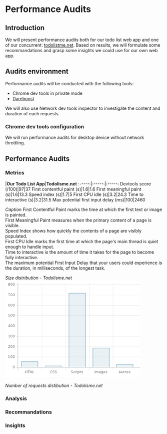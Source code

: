 # Performance Audits

## Introduction
We will present performance audits both for our todo list web app and one of our concurrent: [todolistme.net](http://todolistme.net/).
Based on results, we will formulate some recommandations and grasp some insights we could use for our own web app.

## Audits environment
Performance audits will be conducted with the following tools:
- Chrome dev tools in private mode
- [Dareboost](https://www.dareboost.com/)

We will also use Network dev tools inspector to investigate the content and duration of each requests.

### Chrome dev tools configuration
We will run performance audits for desktop device without network throttling.

## Performance Audits

### Metrics

 |**Our Todo List App**|**Todolisme.net**
:-----:|:-----:|:-----:
Devtools score (/100)|97|37
First contentful paint (s)|1.6|1.6
First meaningful paint (s)|1.6|13.3
Speed index (s)|1.7|5
First CPU idle (s)|3.2|24.3
Time to interactive (s)|3.2|31.5
Max potential first input delay (ms)|100|2460

*Caption*
First Contentful Paint marks the time at which the first text or image is painted.  
First Meaningful Paint measures when the primary content of a page is visible.  
Speed Index shows how quickly the contents of a page are visibly populated.  
First CPU Idle marks the first time at which the page's main thread is quiet enough to handle input.  
Time to interactive is the amount of time it takes for the page to become fully interactive.  
The maximum potential First Input Delay that your users could experience is the duration, in milliseconds, of the longest task.

*Size distribution - Todolisme.net*
![table](../manual/asset/size-distrib.png)

*Number of requests distibution - Todolisme.net*

### Analysis

### Recommandations

### Insights


<!-- ## Our TODO LIST app

### Recommandations
Performance
Serve static assets with an efficient cache policy

## TodoListMe.net

### Recommandations
Performance
Ensure text remains visible during webfont load
Reduce the impact of third-party code Third-party code blocked the main thread for 1,330 ms (14 third-parties identified)
Minimize main-thread work 8.9 s
Serve static assets with an efficient cache policy 29 resources found
Reduce JavaScript execution time 4.7 s -->




